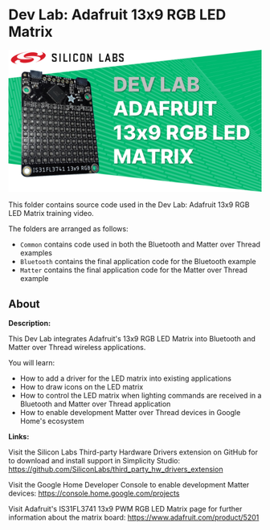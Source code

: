 # Dev Lab: Adafruit 13x9 RGB LED Matrix
![Silicon Labs - Dev Lab - Adafruit 13x9 RGB LED Matrix](Images/SiliconLabs-DevLab-Adafruit13x9RGBLEDMatrix.png)

This folder contains source code used in the Dev Lab: Adafruit 13x9 RGB LED Matrix training video.

The folders are arranged as follows:

* `Common` contains code used in both the Bluetooth and Matter over Thread examples
* `Bluetooth` contains the final application code for the Bluetooth example
* `Matter` contains the final application code for the Matter over Thread example

## About

**Description:**

This Dev Lab integrates Adafruit's 13x9 RGB LED Matrix into Bluetooth and Matter over Thread wireless applications.

You will learn:

* How to add a driver for the LED matrix into existing applications
* How to draw icons on the LED matrix
* How to control the LED matrix when lighting commands are received in a Bluetooth and Matter over Thread application
* How to enable development Matter over Thread devices in Google Home's ecosystem 

**Links:**

Visit the Silicon Labs Third-party Hardware Drivers extension on GitHub for to download and install support in Simplicity Studio: https://github.com/SiliconLabs/third_party_hw_drivers_extension

Visit the Google Home Developer Console to enable development Matter devices: https://console.home.google.com/projects

Visit Adafruit's IS31FL3741 13x9 PWM RGB LED Matrix page for further information about the matrix board: https://www.adafruit.com/product/5201
